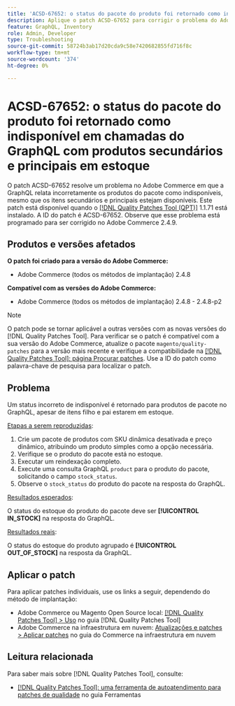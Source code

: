 ```yaml
---
title: 'ACSD-67652: o status do pacote do produto foi retornado como indisponível em chamadas do GraphQL com produtos secundários e principais em estoque'
description: Aplique o patch ACSD-67652 para corrigir o problema do Adobe Commerce em que o status do produto do pacote é retornado como indisponível em chamadas do GraphQL, mesmo com produtos secundários e primários em estoque.
feature: GraphQL, Inventory
role: Admin, Developer
type: Troubleshooting
source-git-commit: 58724b3ab17d20cda9c58e7420682855fd716f8c
workflow-type: tm+mt
source-wordcount: '374'
ht-degree: 0%

---
```



# ACSD-67652: o status do pacote do produto foi retornado como indisponível em chamadas do GraphQL com produtos secundários e principais em estoque

O patch ACSD-67652 resolve um problema no Adobe Commerce em que a GraphQL relata incorretamente os produtos do pacote como indisponíveis, mesmo que os itens secundários e principais estejam disponíveis. Este patch está disponível quando o [[!DNL Quality Patches Tool (QPT)]](/help/tools/quality-patches-tool/quality-patches-tool-to-self-serve-quality-patches.md) 1.1.71 está instalado. A ID do patch é ACSD-67652. Observe que esse problema está programado para ser corrigido no Adobe Commerce 2.4.9.

## Produtos e versões afetados

**O patch foi criado para a versão do Adobe Commerce:**

* Adobe Commerce (todos os métodos de implantação) 2.4.8

**Compatível com as versões do Adobe Commerce:**

* Adobe Commerce (todos os métodos de implantação) 2.4.8 - 2.4.8-p2

>[!NOTE]
>
>O patch pode se tornar aplicável a outras versões com as novas versões do [!DNL Quality Patches Tool]. Para verificar se o patch é compatível com a sua versão do Adobe Commerce, atualize o pacote `magento/quality-patches` para a versão mais recente e verifique a compatibilidade na [[!DNL Quality Patches Tool]: página Procurar patches](https://experienceleague.adobe.com/tools/commerce-quality-patches/index.html?lang=pt-BR). Use a ID do patch como palavra-chave de pesquisa para localizar o patch.

## Problema

Um status incorreto de indisponível é retornado para produtos de pacote no GraphQL, apesar de itens filho e pai estarem em estoque.

<u>Etapas a serem reproduzidas</u>:

1. Crie um pacote de produtos com SKU dinâmica desativada e preço dinâmico, atribuindo um produto simples como a opção necessária.
1. Verifique se o produto do pacote está no estoque.
1. Executar um reindexação completo.
1. Execute uma consulta GraphQL `product` para o produto do pacote, solicitando o campo `stock_status`.
1. Observe o `stock_status` do produto do pacote na resposta do GraphQL.


<u>Resultados esperados</u>:

O status do estoque do produto do pacote deve ser **[!UICONTROL IN_STOCK]** na resposta do GraphQL.

<u>Resultados reais</u>:

O status do estoque do produto agrupado é **[!UICONTROL OUT_OF_STOCK]** na resposta da GraphQL.


## Aplicar o patch

Para aplicar patches individuais, use os links a seguir, dependendo do método de implantação:

* Adobe Commerce ou Magento Open Source local: [[!DNL Quality Patches Tool] > Uso](/help/tools/quality-patches-tool/usage.md) no guia [!DNL Quality Patches Tool]
* Adobe Commerce na infraestrutura em nuvem: [Atualizações e patches > Aplicar patches](https://experienceleague.adobe.com/docs/commerce-cloud-service/user-guide/develop/upgrade/apply-patches.html?lang=pt-BR) no guia do Commerce na infraestrutura em nuvem

## Leitura relacionada

Para saber mais sobre [!DNL Quality Patches Tool], consulte:

* [[!DNL Quality Patches Tool]: uma ferramenta de autoatendimento para patches de qualidade](/help/tools/quality-patches-tool/quality-patches-tool-to-self-serve-quality-patches.md) no guia Ferramentas
